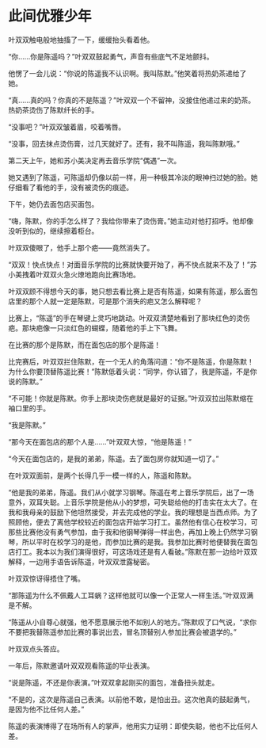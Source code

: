# 此间优雅少年

叶双双触电般地抽搐了一下，缓缓抬头看着他。 

“你……你是陈遥吗？”叶双双鼓起勇气，声音有些底气不足地颤抖。 

他愣了一会儿说：“你说的陈遥我不认识啊。我叫陈默。”他笑着将热奶茶递给了她。 

“真……真的吗？你真的不是陈遥？”叶双双一个不留神，没接住他递过来的奶茶。热奶茶烫伤了陈默纤长的手。 

“没事吧？”叶双双皱着眉，咬着嘴唇。 

“没事，回去抹点烫伤膏，过几天就好了。还有，我不叫陈遥，我叫陈默哦。” 

第二天上午，她和苏小美决定再去音乐学院“偶遇”一次。 

她又遇到了陈遥，可陈遥却仍像以前一样，用一种极其冷淡的眼神扫过她的脸。她仔细看了看他的手，没有被烫伤的痕迹。 

下午，她仍去面包店买面包。 

“嗨，陈默，你的手怎么样了？我给你带来了烫伤膏。”她主动对他打招呼。他却像没听到似的，继续擦着柜台。 

叶双双傻眼了，他手上那个疤——竟然消失了。 

“双双！快点快点！对面音乐学院的比赛就快要开始了，再不快点就来不及了！”苏小美拽着叶双双火急火燎地跑向比赛场地。 

叶双双顾不得想今天的事，她只想去看比赛上是否有陈遥，如果有陈遥，那么面包店里的那个人就一定是陈默，可是那个消失的疤又怎么解释呢？ 

比赛上，“陈遥”的手在琴键上灵巧地跳动。叶双双清楚地看到了那块红色的烫伤疤。那块疤像一只淡红色的蝴蝶，随着他的手上下飞舞。 

在比赛的那个是陈默，而在面包店的那个是陈遥！ 

比完赛后，叶双双拦住陈默，在一个无人的角落问道：“你不是陈遥，你是陈默！为什么你要顶替陈遥比赛！”陈默低着头说：“同学，你认错了，我是陈遥，不是你说的陈默。” 

“不可能！你就是陈默。你手上那块烫伤疤就是最好的证据。”叶双双拉出陈默缩在袖口里的手。 

“我是陈默。” 

“那今天在面包店的那个人是……”叶双双大惊，“他是陈遥！” 

“今天在面包店的，是我的弟弟，陈遥。去了面包房你就知道一切了。” 

在叶双双面前，是两个长得几乎一模一样的人，陈遥和陈默。 

“他是我的弟弟，陈遥。我们从小就学习钢琴。陈遥在考上音乐学院后，出了一场意外，双耳失聪。上音乐学院是他从小的梦想，可失聪给他的打击实在太大了。在我和我母亲的鼓励下他坦然接受，并去完成他的学业。我的理想是当西点师。为了照顾他，便去了离他学校较近的面包店开始学习打工。虽然他有信心在校学习，可那些比赛他没有勇气参加，由于我和他钢琴弹得一样出色，再加上晚上仍然学习钢琴，所以平时在校学习的是他，而参加比赛的是我。我参加比赛时他便替我在面包店打工。我本以为我们演得很好，可这场戏还是有人看破。”陈默在那一边给叶双双解释，一边用手语告诉陈遥，叶双双泄露秘密。 

叶双双惊讶得捂住了嘴。 

“那陈遥为什么不佩戴人工耳蜗？这样他就可以像一个正常人一样生活。”叶双双满是不解。 

“陈遥从小自尊心就强，他不愿意展示他不如别人的地方。”陈默叹了口气说，“求你不要把我替陈遥参加比赛的事说出去，冒名顶替别人参加比赛会被退学的。” 

叶双双点头答应。 

一年后，陈默邀请叶双双观看陈遥的毕业表演。 

“说是陈遥，不还是你表演。”叶双双拿起刚买的面包，准备扭头就走。 

“不是的，这次是陈遥自己表演。以前他不敢，是怕出丑。这次他真的鼓起勇气，是因为他不比任何人差。” 

陈遥的表演博得了在场所有人的掌声，他用实力证明：即使失聪，他也不比任何人差。